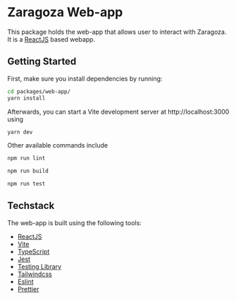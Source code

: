 # Zaragoza Web-app

This package holds the web-app that allows user to interact with Zaragoza. It is a [ReactJS](https://reactjs.org) based webapp.

## Getting Started

First, make sure you install dependencies by running:

```bash
cd packages/web-app/
yarn install
```

Afterwards, you can start a Vite development server at http://localhost:3000 using

```bash
yarn dev
```

Other available commands include

```bash
npm run lint
```

```bash
npm run build
```

```bash
npm run test
```

## Techstack

The web-app is built using the following tools:

- [ReactJS](https://reactjs.org)
- [Vite](https://vitejs.dev)
- [TypeScript](https://www.typescriptlang.org)
- [Jest](https://jestjs.io)
- [Testing Library](https://testing-library.com)
- [Tailwindcss](https://tailwindcss.com)
- [Eslint](https://eslint.org)
- [Prettier](https://prettier.io)
